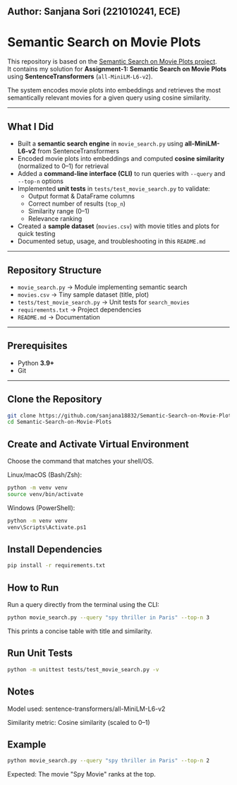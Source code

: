 ## **Author**: Sanjana Sori (221010241, ECE)

# Semantic Search on Movie Plots  

This repository is based on the [Semantic Search on Movie Plots project](https://github.com/sanjana18832/Semantic-Search-on-Movie-Plots).  
It contains my solution for **Assignment-1: Semantic Search on Movie Plots** using **SentenceTransformers** (`all-MiniLM-L6-v2`).  

The system encodes movie plots into embeddings and retrieves the most semantically relevant movies for a given query using cosine similarity.  

---

##  What I Did
- Built a **semantic search engine** in `movie_search.py` using **all-MiniLM-L6-v2** from SentenceTransformers  
- Encoded movie plots into embeddings and computed **cosine similarity** (normalized to 0–1) for retrieval  
- Added a **command-line interface (CLI)** to run queries with `--query` and `--top-n` options  
- Implemented **unit tests** in `tests/test_movie_search.py` to validate:
  - Output format & DataFrame columns  
  - Correct number of results (`top_n`)  
  - Similarity range (0–1)  
  - Relevance ranking  
- Created a **sample dataset** (`movies.csv`) with movie titles and plots for quick testing  
- Documented setup, usage, and troubleshooting in this `README.md`  

---

##  Repository Structure
- `movie_search.py` → Module implementing semantic search  
- `movies.csv` → Tiny sample dataset (title, plot)  
- `tests/test_movie_search.py` → Unit tests for `search_movies`  
- `requirements.txt` → Project dependencies  
- `README.md` → Documentation  

---

##  Prerequisites
- Python **3.9+**  
- Git  

---

##  Clone the Repository
```bash
git clone https://github.com/sanjana18832/Semantic-Search-on-Movie-Plots.git
cd Semantic-Search-on-Movie-Plots
```
## Create and Activate Virtual Environment
Choose the command that matches your shell/OS.

Linux/macOS (Bash/Zsh):
```bash
python -m venv venv
source venv/bin/activate
```
Windows (PowerShell):
```bash
python -m venv venv
venv\Scripts\Activate.ps1
```
## Install Dependencies
```bash
pip install -r requirements.txt
```
## How to Run
Run a query directly from the terminal using the CLI:
```bash
python movie_search.py --query "spy thriller in Paris" --top-n 3
```
This prints a concise table with title and similarity.

## Run Unit Tests
```bash
python -m unittest tests/test_movie_search.py -v
```
## Notes
Model used: sentence-transformers/all-MiniLM-L6-v2

Similarity metric: Cosine similarity (scaled to 0–1)

## Example
```bash
python movie_search.py --query "spy thriller in Paris" --top-n 2
```
Expected: The movie "Spy Movie" ranks at the top.
